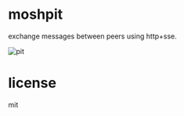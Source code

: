 # moshpit

exchange messages between peers using http+sse.

![pit](http://i.imgur.com/Fk7veir.gif)

# license

mit
